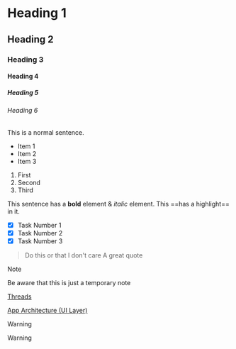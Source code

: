 # Heading 1
## Heading 2
### Heading 3
#### Heading 4
##### Heading 5
###### Heading 6

This is a normal sentence.
- Item 1
- Item 2
- Item 3

1. First
2. Second
3. Third

This sentence has a **bold** element & *italic* element.
This ==has a highlight== in it.

- [x] Task Number 1
- [x] Task Number 2
- [x] Task Number 3

> Do this or that I don't care
> A great quote

> [!Note]
> Be aware that this is just a temporary note


[Threads](Threads.md)

[App Architecture (UI Layer)](Literature%20Notes/App%20Architecture%20(UI%20Layer).md)


> [!warning]
> Warning

